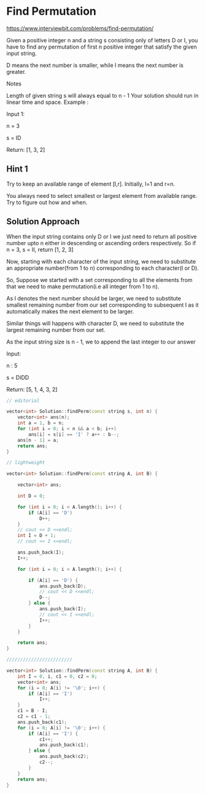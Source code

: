 # Find Permutation

https://www.interviewbit.com/problems/find-permutation/

Given a positive integer n and a string s consisting only of letters D or I, you have to find any permutation of first n positive integer that satisfy the given input string.

D means the next number is smaller, while I means the next number is greater.

Notes

Length of given string s will always equal to n - 1
Your solution should run in linear time and space.
Example :

Input 1:

n = 3

s = ID

Return: [1, 3, 2]

## Hint 1

Try to keep an available range of element [l,r]. Initially, l=1 and r=n.

You always need to select smallest or largest element from available range. Try to figure out how and when.

## Solution Approach

When the input string contains only D or I we just need to return all positive number upto n either in descending or ascending orders respectively.
So if n = 3, s = II, return [1, 2, 3]

Now, starting with each character of the input string, we need to substitute an appropriate number(from 1 to n) corresponding to each character(I or D).

So, Suppose we started with a set corresponding to all the elements from that we need to make permutation(i.e all integer from 1 to n).

As I denotes the next number should be larger, we need to substitute smallest remaining number from our set corresponding to subsequent I as it automatically makes the next element to be larger.

Similar things will happens with character D, we need to substitute the largest remaining number from our set.

As the input string size is n - 1, we to append the last integer to our answer

Input:

n :  5

s = DIDD

Return: [5, 1, 4, 3, 2]


```cpp
// editorial

vector<int> Solution::findPerm(const string s, int n) {
    vector<int> ans(n);
    int a = 1, b = n;
    for (int i = 0; i < n && a < b; i++)
        ans[i] = s[i] == 'I' ? a++ : b--;
    ans[n - 1] = a;
    return ans;
}

// lightweight

vector<int> Solution::findPerm(const string A, int B) {

    vector<int> ans;

    int D = 0;

    for (int i = 0; i < A.length(); i++) {
        if (A[i] == 'D')
            D++;
    }
    // cout << D <<endl;
    int I = D + 1;
    // cout << I <<endl;

    ans.push_back(I);
    I++;

    for (int i = 0; i < A.length(); i++) {

        if (A[i] == 'D') {
            ans.push_back(D);
            // cout << D <<endl;
            D--;
        } else {
            ans.push_back(I);
            // cout << I <<endl;
            I++;
        }
    }

    return ans;
}

////////////////////////

vector<int> Solution::findPerm(const string A, int B) {
    int I = 0, i, c1 = 0, c2 = 0;
    vector<int> ans;
    for (i = 0; A[i] != '\0'; i++) {
        if (A[i] == 'I')
            I++;
    }
    c1 = B - I;
    c2 = c1 - 1;
    ans.push_back(c1);
    for (i = 0; A[i] != '\0'; i++) {
        if (A[i] == 'I') {
            c1++;
            ans.push_back(c1);
        } else {
            ans.push_back(c2);
            c2--;
        }
    }
    return ans;
}
```
